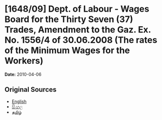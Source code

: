 # [1648/09] Dept. of Labour - Wages Board for the Thirty Seven (37) Trades, Amendment to the Gaz. Ex. No. 1556/4 of 30.06.2008 (The rates of the Minimum Wages for the Workers)

**Date:** 2010-04-06

## Original Sources

- [English](https://documents.gov.lk/view/extra-gazettes/2010/4/1648-09_E.pdf)
- [සිංහල](https://documents.gov.lk/view/extra-gazettes/2010/4/1648-09_S.pdf)
- [தமிழ்](https://documents.gov.lk/view/extra-gazettes/2010/4/1648-09_T.pdf)
